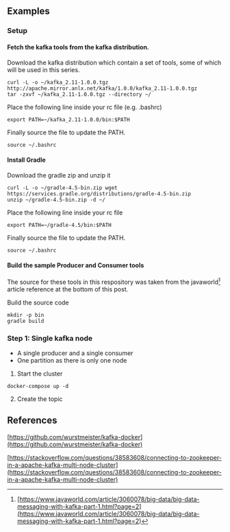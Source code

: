 
## Examples

### Setup

#### Fetch the kafka tools from the kafka distribution.

Download the kafka distribution which contain a set of tools, some of which will be used in this series.

```
curl -L -o ~/kafka_2.11-1.0.0.tgz http://apache.mirror.anlx.net/kafka/1.0.0/kafka_2.11-1.0.0.tgz
tar -zxvf ~/kafka_2.11-1.0.0.tgz --directory ~/
```

Place the following line inside your rc file (e.g. .bashrc)

```
export PATH=~/kafka_2.11-1.0.0/bin:$PATH
```

Finally source the file to update the PATH.

```
source ~/.bashrc
```

#### Install Gradle

Download the gradle zip and unzip it
```
curl -L -o ~/gradle-4.5-bin.zip wget https://services.gradle.org/distributions/gradle-4.5-bin.zip
unzip ~/gradle-4.5-bin.zip -d ~/
```

Place the following line inside your rc file

```
export PATH=~/gradle-4.5/bin:$PATH
```

Finally source the file to update the PATH.

```
source ~/.bashrc
```


#### Build the sample Producer and Consumer tools

The source for these tools in this respository was taken from the javaworld[^1] article reference at the bottom of this post.

Build the source code

```
mkdir -p bin
gradle build

```


### Step 1: Single kafka node

- A single producer and a single consumer
- One partition as there is only one node

1. Start the cluster

```
docker-compose up -d
```

2. Create the topic



## References

[^1]: [https://www.javaworld.com/article/3060078/big-data/big-data-messaging-with-kafka-part-1.html?page=2](https://www.javaworld.com/article/3060078/big-data/big-data-messaging-with-kafka-part-1.html?page=2)

[https://github.com/wurstmeister/kafka-docker](https://github.com/wurstmeister/kafka-docker)

[https://stackoverflow.com/questions/38583608/connecting-to-zookeeper-in-a-apache-kafka-multi-node-cluster](https://stackoverflow.com/questions/38583608/connecting-to-zookeeper-in-a-apache-kafka-multi-node-cluster)
